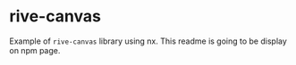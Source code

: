 # rive-canvas

Example of `rive-canvas` library using nx.
This readme is going to be display on npm page.
